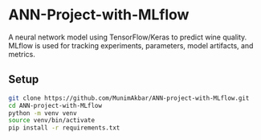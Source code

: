 # ANN-Project-with-MLflow

A neural network model using TensorFlow/Keras to predict wine quality. MLflow is used for tracking experiments, parameters, model artifacts, and metrics.

## Setup
```bash
git clone https://github.com/MunimAkbar/ANN-project-with-MLflow.git
cd ANN-project-with-MLflow
python -m venv venv
source venv/bin/activate
pip install -r requirements.txt
